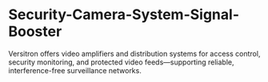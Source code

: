 # Security-Camera-System-Signal-Booster
Versitron offers video amplifiers and distribution systems for access control, security monitoring, and protected video feeds—supporting reliable, interference-free surveillance networks.
